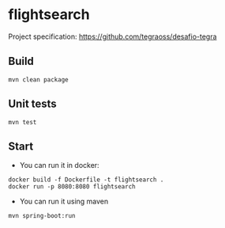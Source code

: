# flightsearch
Project specification: https://github.com/tegraoss/desafio-tegra

## Build
```
mvn clean package
```

## Unit tests
```
mvn test
```

## Start
* You can run it in docker:
```
docker build -f Dockerfile -t flightsearch .
docker run -p 8080:8080 flightsearch
```

* You can run it using maven
```
mvn spring-boot:run
```
